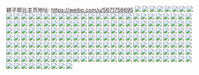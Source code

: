 颖子耶比主页地址: https://weibo.com/u/5671756695 
![](https://wx4.sinaimg.cn/mw2000/006bQ70Hgy1h96kjogsnlj30u00u0wmd.jpg) 
![](https://wx4.sinaimg.cn/mw2000/006bQ70Hgy1h96kjm1cuxj30u00u0gqn.jpg) 
![](https://wx4.sinaimg.cn/mw2000/006bQ70Hgy1h96kjozuc5j30u00vsjz9.jpg) 
![](https://wx4.sinaimg.cn/mw2000/006bQ70Hgy1h96ki61nw7j30u01arnc7.jpg) 
![](https://wx4.sinaimg.cn/mw2000/006bQ70Hgy1h96ki6t22aj30u0140tig.jpg) 
![](https://wx4.sinaimg.cn/mw2000/006bQ70Hgy1h96kjnuxd9j30u0140gz6.jpg) 
![](https://wx4.sinaimg.cn/mw2000/006bQ70Hgy1h96kkd6hwmj30u01407bo.jpg) 
![](https://wx4.sinaimg.cn/mw2000/006bQ70Hgy1h96kjmtjv9j30u0140wrg.jpg) 
![](https://wx4.sinaimg.cn/mw2000/006bQ70Hgy1h96k05yuwsj30u01khwm7.jpg) 
![](https://wx4.sinaimg.cn/mw2000/006bQ70Hgy1h96k05c76zj30u0140gri.jpg) 
![](https://wx4.sinaimg.cn/mw2000/006bQ70Hgy1h96k04uub3j30u00zb0yv.jpg) 
![](https://wx4.sinaimg.cn/mw2000/006bQ70Hgy1h96k04butrj30u0140wo2.jpg) 
![](https://wx4.sinaimg.cn/mw2000/006bQ70Hgy1h92n4ovko6j31400u048m.jpg) 
![](https://wx4.sinaimg.cn/mw2000/006bQ70Hgy1h92n4nepa4j30u0140aj3.jpg) 
![](https://wx4.sinaimg.cn/mw2000/006bQ70Hgy1h92mv6uzrjj30u013z7c9.jpg) 
![](https://wx4.sinaimg.cn/mw2000/006bQ70Hgy1h92mv78r94j30u00u0jwc.jpg) 
![](https://wx4.sinaimg.cn/mw2000/006bQ70Hgy1h92n4nvpp1j30u00u07dx.jpg) 
![](https://wx4.sinaimg.cn/mw2000/006bQ70Hgy1h92n4o9r33j30u00wdtff.jpg) 
![](https://wx4.sinaimg.cn/mw2000/006bQ70Hgy1h8wdvmxk1wj30u01t2gvb.jpg) 
![](https://wx4.sinaimg.cn/mw2000/006bQ70Hgy1h8wdvz5oysj30u01t2n7c.jpg) 
![](https://wx4.sinaimg.cn/mw2000/006bQ70Hgy1h8wdw9p57xj30u01t2ajw.jpg) 
![](https://wx4.sinaimg.cn/mw2000/006bQ70Hgy1h8wdwlmsdnj30u01t2qdc.jpg) 
![](https://wx4.sinaimg.cn/mw2000/006bQ70Hgy1h8wdwme0y1j30u01t2tiy.jpg) 
![](https://wx4.sinaimg.cn/mw2000/006bQ70Hgy1h8wdwmyvr4j30u0140wl3.jpg) 
![](https://wx4.sinaimg.cn/mw2000/006bQ70Hgy1h8oarha52yj30u0140gyg.jpg) 
![](https://wx4.sinaimg.cn/mw2000/006bQ70Hgy1h8oaz0y30tj30u0140100.jpg) 
![](https://wx4.sinaimg.cn/mw2000/006bQ70Hgy1h8mevy29vij30u00u0dp8.jpg) 
![](https://wx4.sinaimg.cn/mw2000/006bQ70Hgy1h8mevyxlfbj30u01btjz6.jpg) 
![](https://wx4.sinaimg.cn/mw2000/006bQ70Hgy1h8mevzq600j30u013rn45.jpg) 
![](https://wx4.sinaimg.cn/mw2000/006bQ70Hgy1h8mew8ypy3j30u010ln4j.jpg) 
![](https://wx4.sinaimg.cn/mw2000/006bQ70Hgy1h8kt0k9b0jj30u00u0tkr.jpg) 
![](https://wx4.sinaimg.cn/mw2000/006bQ70Hgy1h8kt0igkimj30u00u0n6r.jpg) 
![](https://wx4.sinaimg.cn/mw2000/006bQ70Hgy1h8kst9geo7j30u0161n09.jpg) 
![](https://wx4.sinaimg.cn/mw2000/006bQ70Hgy1h8kt2jiznyj30u0140jzy.jpg) 
![](https://wx4.sinaimg.cn/mw2000/006bQ70Hgy1h8kstauhnsj30u00vojxk.jpg) 
![](https://wx4.sinaimg.cn/mw2000/006bQ70Hgy1h8kt2kjf82j30u014045z.jpg) 
![](https://wx4.sinaimg.cn/mw2000/006bQ70Hgy1h8ksta7jr8j30uw0u044d.jpg) 
![](https://wx4.sinaimg.cn/mw2000/006bQ70Hgy1h8kt9xe2a7j30u00vnwlz.jpg) 
![](https://wx4.sinaimg.cn/mw2000/006bQ70Hgy1h8kstbshy6j31400u0jya.jpg) 
![](https://wx4.sinaimg.cn/mw2000/006bQ70Hgy1h8g8fx9a5fj30u0140djo.jpg) 
![](https://wx4.sinaimg.cn/mw2000/006bQ70Hgy1h8g8hghnlej30u0140n3o.jpg) 
![](https://wx4.sinaimg.cn/mw2000/006bQ70Hgy1h8g8fxu4w0j30u0140q9m.jpg) 
![](https://wx4.sinaimg.cn/mw2000/006bQ70Hgy1h8g8fwvylhj30u01407bj.jpg) 
![](https://wx4.sinaimg.cn/mw2000/006bQ70Hgy1h8g8fv0jszj30u00u0n3r.jpg) 
![](https://wx4.sinaimg.cn/mw2000/006bQ70Hgy1h8g8fwhbfjj30u0140gt1.jpg) 
![](https://wx4.sinaimg.cn/mw2000/006bQ70Hgy1h8g8fvl042j30u0140tgd.jpg) 
![](https://wx4.sinaimg.cn/mw2000/006bQ70Hgy1h8g8fw0sc5j30u0140qau.jpg) 
![](https://wx4.sinaimg.cn/mw2000/006bQ70Hgy1h8crre6e7yj30u0140afr.jpg) 
![](https://wx4.sinaimg.cn/mw2000/006bQ70Hgy1h8crrekn8pj30u014043b.jpg) 
![](https://wx4.sinaimg.cn/mw2000/006bQ70Hgy1h8crrbp8l0j30u0140jyp.jpg) 
![](https://wx4.sinaimg.cn/mw2000/006bQ70Hgy1h8crr9fzm3j30u0140k1x.jpg) 
![](https://wx4.sinaimg.cn/mw2000/006bQ70Hgy1h8crr9u7hij30u10u0wj4.jpg) 
![](https://wx4.sinaimg.cn/mw2000/006bQ70Hgy1h8crr8wpumj30u0140n8a.jpg) 
![](https://wx4.sinaimg.cn/mw2000/006bQ70Hgy1h8crrf8g77j30u014049i.jpg) 
![](https://wx4.sinaimg.cn/mw2000/006bQ70Hgy1h8crrfn33yj30u0140k0p.jpg) 
![](https://wx4.sinaimg.cn/mw2000/006bQ70Hgy1h86rgplzccj30u00u0tg0.jpg) 
![](https://wx4.sinaimg.cn/mw2000/006bQ70Hgy1h86rgqylagj30u00u0n5g.jpg) 
![](https://wx4.sinaimg.cn/mw2000/006bQ70Hgy1h86rgtc8gnj30u00u0qd7.jpg) 
![](https://wx4.sinaimg.cn/mw2000/006bQ70Hgy1h86rgxeg5ej30u00u0dop.jpg) 
![](https://wx4.sinaimg.cn/mw2000/006bQ70Hgy1h86rgkoshbj30u00u0wmd.jpg) 
![](https://wx4.sinaimg.cn/mw2000/006bQ70Hgy1h86rgz13zyj30u00u0qal.jpg) 
![](https://wx4.sinaimg.cn/mw2000/006bQ70Hgy1h86rh2vgosj30u00u046j.jpg) 
![](https://wx4.sinaimg.cn/mw2000/006bQ70Hgy1h86rh61ed2j30u00u0tgf.jpg) 
![](https://wx4.sinaimg.cn/mw2000/006bQ70Hgy1h86rhaj4y8j30u00u011n.jpg) 
![](https://wx4.sinaimg.cn/mw2000/006bQ70Hgy1h83z7hemfyj30u01407ay.jpg) 
![](https://wx4.sinaimg.cn/mw2000/006bQ70Hgy1h83z7iy4xmj30k00zk0x5.jpg) 
![](https://wx4.sinaimg.cn/mw2000/006bQ70Hgy1h802jqgoy3j30u017jgra.jpg) 
![](https://wx4.sinaimg.cn/mw2000/006bQ70Hgy1h802jrb3jnj30u00u0gsf.jpg) 
![](https://wx4.sinaimg.cn/mw2000/006bQ70Hgy1h7y3wdesoij30u0140n3o.jpg) 
![](https://wx4.sinaimg.cn/mw2000/006bQ70Hgy1h7vt83yqx9j30u01bjk09.jpg) 
![](https://wx4.sinaimg.cn/mw2000/006bQ70Hgy1h7vt84i9tjj30u0140agl.jpg) 
![](https://wx4.sinaimg.cn/mw2000/006bQ70Hgy1h7vt8ag3xhj30u0140tex.jpg) 
![](https://wx4.sinaimg.cn/mw2000/006bQ70Hgy1h7vt88u1htj313v0u0dnj.jpg) 
![](https://wx4.sinaimg.cn/mw2000/006bQ70Hgy1h7vt86gtgkj30uh0u0jwa.jpg) 
![](https://wx4.sinaimg.cn/mw2000/006bQ70Hgy1h7vt8704l7j30u00u043n.jpg) 
![](https://wx4.sinaimg.cn/mw2000/006bQ70Hgy1h7vt88bg2jj30u010htgz.jpg) 
![](https://wx4.sinaimg.cn/mw2000/006bQ70Hgy1h7vt87mvoyj30u0140k0g.jpg) 
![](https://wx4.sinaimg.cn/mw2000/006bQ70Hgy1h7vt861jdnj30u01407d6.jpg) 
![](https://wx4.sinaimg.cn/mw2000/006bQ70Hgy1h7vte34f4mj30u0140k14.jpg) 
![](https://wx4.sinaimg.cn/mw2000/006bQ70Hgy1h7vte080ewj31400u0k17.jpg) 
![](https://wx4.sinaimg.cn/mw2000/006bQ70Hgy1h7vte6f9lrj30wr0hydih.jpg) 
![](https://wx4.sinaimg.cn/mw2000/006bQ70Hgy1h7mmah5vpkj30u019cn1u.jpg) 
![](https://wx4.sinaimg.cn/mw2000/006bQ70Hgy1h7mmag0g16j30u00zj7e4.jpg) 
![](https://wx4.sinaimg.cn/mw2000/006bQ70Hgy1h7mmago99fj30u018ddnv.jpg) 
![](https://wx4.sinaimg.cn/mw2000/006bQ70Hgy1h7mmai8ewfj30ww0u0tdr.jpg) 
![](https://wx4.sinaimg.cn/mw2000/006bQ70Hgy1h7mmaiornfj30u00u0tfg.jpg) 
![](https://wx4.sinaimg.cn/mw2000/006bQ70Hgy1h7mmahrg3pj30u0185dnu.jpg) 
![](https://wx4.sinaimg.cn/mw2000/006bQ70Hgy1h7mmaj8ef8j30u00u07d2.jpg) 
![](https://wx4.sinaimg.cn/mw2000/006bQ70Hgy1h7fmhvgrumj30u0140n32.jpg) 
![](https://wx4.sinaimg.cn/mw2000/006bQ70Hgy1h7fmhx26z7j30u0140n35.jpg) 
![](https://wx4.sinaimg.cn/mw2000/006bQ70Hgy1h7fmhw4gstj30u01090yf.jpg) 
![](https://wx4.sinaimg.cn/mw2000/006bQ70Hgy1h7fmhy4wzgj30u00vmdnd.jpg) 
![](https://wx4.sinaimg.cn/mw2000/006bQ70Hgy1h7fmhxlyxoj30u013zdov.jpg) 
![](https://wx4.sinaimg.cn/mw2000/006bQ70Hgy1h7fmhtram1j30u011wgtm.jpg) 
![](https://wx4.sinaimg.cn/mw2000/006bQ70Hgy1h7d7y19zc9j30u00u00yt.jpg) 
![](https://wx4.sinaimg.cn/mw2000/006bQ70Hgy1h7aeheroscj32c0340b2a.jpg) 
![](https://wx4.sinaimg.cn/mw2000/006bQ70Hgy1h7aeho2i0oj30l00ydgr7.jpg) 
![](https://wx4.sinaimg.cn/mw2000/006bQ70Hgy1h7aehsullej32bz2nhkjm.jpg) 
![](https://wx4.sinaimg.cn/mw2000/006bQ70Hgy1h7afkdcz0hj32c0340x6p.jpg) 
![](https://wx4.sinaimg.cn/mw2000/006bQ70Hgy1h7aehhwxj3j32c02c0qv5.jpg) 
![](https://wx4.sinaimg.cn/mw2000/006bQ70Hgy1h7aehu8154j31hq1x5apu.jpg) 
![](https://wx4.sinaimg.cn/mw2000/006bQ70Hgy1h73nm0dyivj30u00u2n1p.jpg) 
![](https://wx4.sinaimg.cn/mw2000/006bQ70Hgy1h73nm2qiamj30u013y44i.jpg) 
![](https://wx4.sinaimg.cn/mw2000/006bQ70Hgy1h73nlhcehij30u00wcdh3.jpg) 
![](https://wx4.sinaimg.cn/mw2000/006bQ70Hgy1h73nlie29wj30yc0u0din.jpg) 
![](https://wx4.sinaimg.cn/mw2000/006bQ70Hgy1h73nlg00ooj30u00u0teh.jpg) 
![](https://wx4.sinaimg.cn/mw2000/006bQ70Hgy1h73nleb7cjj30x20u0ah9.jpg) 
![](https://wx4.sinaimg.cn/mw2000/006bQ70Hgy1h73nm13f34j30u00wfn1r.jpg) 
![](https://wx4.sinaimg.cn/mw2000/006bQ70Hgy1h73nm1zp14j30u01imqde.jpg) 
![](https://wx4.sinaimg.cn/mw2000/006bQ70Hgy1h73nm3g8gsj31900u0gt2.jpg) 
![](https://wx4.sinaimg.cn/mw2000/006bQ70Hgy1h6too17mk1j32c03407wj.jpg) 
![](https://wx4.sinaimg.cn/mw2000/006bQ70Hgy1h6toq51yapj32c02c018k.jpg) 
![](https://wx4.sinaimg.cn/mw2000/006bQ70Hgy1h6tonw6s7lj30n014gn0g.jpg) 
![](https://wx4.sinaimg.cn/mw2000/006bQ70Hgy1h6tonydcvrj32c02c0thl.jpg) 
![](https://wx4.sinaimg.cn/mw2000/006bQ70Hgy1h6toq7ye2kj32c0340b2b.jpg) 
![](https://wx4.sinaimg.cn/mw2000/006bQ70Hgy1h6ltkvdg3hj30u0140jzf.jpg) 
![](https://wx4.sinaimg.cn/mw2000/006bQ70Hgy1h6ltkvwhduj30u0140n2s.jpg) 
![](https://wx4.sinaimg.cn/mw2000/006bQ70Hgy1h6ltl19e45j30n01dsk00.jpg) 
![](https://wx4.sinaimg.cn/mw2000/006bQ70Hgy1h6gvas80mhj30k00zkdit.jpg) 
![](https://wx4.sinaimg.cn/mw2000/006bQ70Hgy1h6gvaqv1mnj30u01407cc.jpg) 
![](https://wx4.sinaimg.cn/mw2000/006bQ70Hgy1h6gvaqfr9dj30u01hcws2.jpg) 
![](https://wx4.sinaimg.cn/mw2000/006bQ70Hgy1h6gvatxnd2j30u013z784.jpg) 
![](https://wx4.sinaimg.cn/mw2000/006bQ70Hgy1h6a1fvu5hij30n01ds44j.jpg) 
![](https://wx4.sinaimg.cn/mw2000/006bQ70Hgy1h6a1fwgy40j30u00wtwj8.jpg) 
![](https://wx4.sinaimg.cn/mw2000/006bQ70Hgy1h6a1h1shd5j31400u07dx.jpg) 
![](https://wx4.sinaimg.cn/mw2000/006bQ70Hgy1h6a1fq2xrdj30u014075h.jpg) 
![](https://wx4.sinaimg.cn/mw2000/006bQ70Hgy1h6a1fpfc9cj30u0140abk.jpg) 
![](https://wx4.sinaimg.cn/mw2000/006bQ70Hgy1h6a1gcfy1yj30w70u0454.jpg) 
![](https://wx4.sinaimg.cn/mw2000/006bQ70Hly1h644obyuvcj31c318ukaq.jpg) 
![](https://wx4.sinaimg.cn/mw2000/006bQ70Hly1h644o92o4pj32c0340x6p.jpg) 
![](https://wx4.sinaimg.cn/mw2000/006bQ70Hly1h644oazrx3j32c0340e82.jpg) 
![](https://wx4.sinaimg.cn/mw2000/006bQ70Hgy1h631w0u3rsj32c02c0dvj.jpg) 
![](https://wx4.sinaimg.cn/mw2000/006bQ70Hgy1h631w4k6z2j32c0340npd.jpg) 
![](https://wx4.sinaimg.cn/mw2000/006bQ70Hgy1h631v8aw2xj315o2p87j1.jpg) 
![](https://wx4.sinaimg.cn/mw2000/006bQ70Hgy1h6032lrd74j30sg0kut9r.jpg) 
![](https://wx4.sinaimg.cn/mw2000/006bQ70Hgy1h6032mghm2j30sg0mtt9a.jpg) 
![](https://wx4.sinaimg.cn/mw2000/006bQ70Hgy1h5ttdnnizvj347s6bknpm.jpg) 
![](https://wx4.sinaimg.cn/mw2000/006bQ70Hgy1h5ttd6dbu4j347s6bkkju.jpg) 
![](https://wx4.sinaimg.cn/mw2000/006bQ70Hgy1h5ttdeh32hj347s6bkws8.jpg) 
![](https://wx4.sinaimg.cn/mw2000/006bQ70Hgy1h5ttdsvo2bj31u22mvwlf.jpg) 
![](https://wx4.sinaimg.cn/mw2000/006bQ70Hgy1h5ttdpym9sj31u22mvhdt.jpg) 
![](https://wx4.sinaimg.cn/mw2000/006bQ70Hgy1h5ttcyvuw2j347s6bk4r2.jpg) 
![](https://wx4.sinaimg.cn/mw2000/006bQ70Hgy1h5ttdtvctnj30so11tabt.jpg) 
![](https://wx4.sinaimg.cn/mw2000/006bQ70Hgy1h5ttcqx16hj33402c0qc0.jpg) 
![](https://wx4.sinaimg.cn/mw2000/006bQ70Hgy1h5ttdvyvcwj31p52i7tfb.jpg) 
![](https://wx4.sinaimg.cn/mw2000/006bQ70Hgy1h5sgbifqfsj32c029311y.jpg) 
![](https://wx4.sinaimg.cn/mw2000/006bQ70Hgy1h5sgbouxdkj32c0340hdu.jpg) 
![](https://wx4.sinaimg.cn/mw2000/006bQ70Hgy1h5sgg35f8vj32c03407hc.jpg) 
![](https://wx4.sinaimg.cn/mw2000/006bQ70Hgy1h5rkf2frqdj32c0340u0x.jpg) 
![](https://wx4.sinaimg.cn/mw2000/006bQ70Hgy1h5rkf40xelj32c0340hdu.jpg) 
![](https://wx4.sinaimg.cn/mw2000/006bQ70Hgy1h5qc3jsf46j30ww156gr0.jpg) 
![](https://wx4.sinaimg.cn/mw2000/006bQ70Hgy1h5qc3q9dnuj30ww1b80xg.jpg) 
![](https://wx4.sinaimg.cn/mw2000/006bQ70Hgy1h5qc3re42oj30ww1dbwi8.jpg) 
![](https://wx4.sinaimg.cn/mw2000/006bQ70Hgy1h5qc3m4memj30ww1dcnac.jpg) 
![](https://wx4.sinaimg.cn/mw2000/006bQ70Hgy1h5qc3lifnnj30ww1dbtnu.jpg) 
![](https://wx4.sinaimg.cn/mw2000/006bQ70Hgy1h5qc3iwfdhj30wv16rmzm.jpg) 
![](https://wx4.sinaimg.cn/mw2000/006bQ70Hgy1h5qc3n7jodj32612jxnpe.jpg) 
![](https://wx4.sinaimg.cn/mw2000/006bQ70Hgy1h5qc3km4x9j30ww1dbql7.jpg) 
![](https://wx4.sinaimg.cn/mw2000/006bQ70Hgy1h5qc3p3jd1j31y12c6e82.jpg) 
![](https://wx4.sinaimg.cn/mw2000/006bQ70Hgy1h5jklzflrlj30jk0tmn43.jpg) 
![](https://wx4.sinaimg.cn/mw2000/006bQ70Hgy1h5jkmhr7nvj30jh0uoq9r.jpg) 
![](https://wx4.sinaimg.cn/mw2000/006bQ70Hgy1h5jklzxrubj30n00ud10o.jpg) 
![](https://wx4.sinaimg.cn/mw2000/006bQ70Hgy1h5jkm0g27dj30l90tydmp.jpg) 
![](https://wx4.sinaimg.cn/mw2000/006bQ70Hgy1h5jkmjrw3ij31sc2dsu0x.jpg) 
![](https://wx4.sinaimg.cn/mw2000/006bQ70Hgy1h5jkm0yv5qj30n00t3qas.jpg) 
![](https://wx4.sinaimg.cn/mw2000/006bQ70Hgy1h5gn60eq9pj31ro2dse81.jpg) 
![](https://wx4.sinaimg.cn/mw2000/006bQ70Hgy1h5gn5oqnfuj32c033zu0x.jpg) 
![](https://wx4.sinaimg.cn/mw2000/006bQ70Hgy1h5gn5i777yj31sc2dsx6p.jpg) 
![](https://wx4.sinaimg.cn/mw2000/006bQ70Hgy1h5gn5tdi0qj31r033znpd.jpg) 
![](https://wx4.sinaimg.cn/mw2000/006bQ70Hgy1h5gn5y5u2yj30zj1betcz.jpg) 
![](https://wx4.sinaimg.cn/mw2000/006bQ70Hgy1h526eicjswj32c02kne82.jpg) 
![](https://wx4.sinaimg.cn/mw2000/006bQ70Hgy1h526eow6gpj32c02c0x6q.jpg) 
![](https://wx4.sinaimg.cn/mw2000/006bQ70Hgy1h526elq0ejj30ww1dbdvh.jpg) 
![](https://wx4.sinaimg.cn/mw2000/006bQ70Hgy1h526ek7pfzj31qr2dskjl.jpg) 
![](https://wx4.sinaimg.cn/mw2000/006bQ70Hgy1h4x1uxowjnj312p0wvam9.jpg) 
![](https://wx4.sinaimg.cn/mw2000/006bQ70Hgy1h4x1w5jqibj312s0rz12u.jpg) 
![](https://wx4.sinaimg.cn/mw2000/006bQ70Hgy1h4x1w2upyej323u35s4qr.jpg) 
![](https://wx4.sinaimg.cn/mw2000/006bQ70Hgy1h4x1vtknejj30ww1dc4jv.jpg) 
![](https://wx4.sinaimg.cn/mw2000/006bQ70Hgy1h4x1wienydj335s23tu0y.jpg) 
![](https://wx4.sinaimg.cn/mw2000/006bQ70Hgy1h4x1vj60o1j31dc0wwqqt.jpg) 
![](https://wx4.sinaimg.cn/mw2000/006bQ70Hgy1h4x1vccm4oj30ww1dc000.jpg) 
![](https://wx4.sinaimg.cn/mw2000/006bQ70Hgy1h4x1wjt2lcj30wv196akk.jpg) 
![](https://wx4.sinaimg.cn/mw2000/006bQ70Hgy1h4x1v0o4upj31310wv7f5.jpg) 
![](https://wx4.sinaimg.cn/mw2000/006bQ70Hgy1h4tzh2a8xjj32c0340b2b.jpg) 
![](https://wx4.sinaimg.cn/mw2000/006bQ70Hgy1h4tzatw8v2j30ww1dc7qw.jpg) 
![](https://wx4.sinaimg.cn/mw2000/006bQ70Hgy1h4tzauhrfsj30ww1dcncc.jpg) 
![](https://wx4.sinaimg.cn/mw2000/006bQ70Hgy1h4tzgl4kjgj32c0340e83.jpg) 
![](https://wx4.sinaimg.cn/mw2000/006bQ70Hgy1h4tzaru8j9j30ww1dc4qp.jpg) 
![](https://wx4.sinaimg.cn/mw2000/006bQ70Hgy1h4tzasugjgj30ww1dce47.jpg) 
![](https://wx4.sinaimg.cn/mw2000/006bQ70Hgy1h4tzaqwxwpj30n01dse81.jpg) 
![](https://wx4.sinaimg.cn/mw2000/006bQ70Hly1h4s3torb7yj32c03407wj.jpg) 
![](https://wx4.sinaimg.cn/mw2000/006bQ70Hly1h4s3ssdukyj31sc2dsu0x.jpg) 
